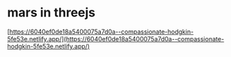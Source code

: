 # mars in threejs

[https://6040ef0de18a5400075a7d0a--compassionate-hodgkin-5fe53e.netlify.app/](https://6040ef0de18a5400075a7d0a--compassionate-hodgkin-5fe53e.netlify.app/)

